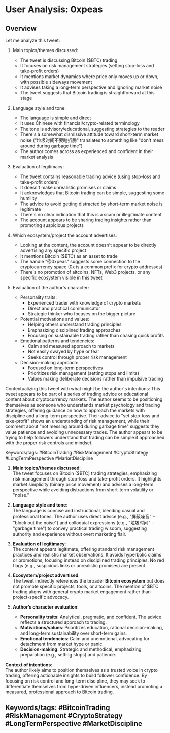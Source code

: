 # User Analysis: 0xpeas

## Overview

<think>
Let me analyze this tweet:

1. Main topics/themes discussed:
   - The tweet is discussing Bitcoin ($BTC) trading
   - It focuses on risk management strategies (setting stop-loss and take-profit orders)
   - It mentions market dynamics where price only moves up or down, with possible sideways movement
   - It advises taking a long-term perspective and ignoring market noise
   - The tweet suggests that Bitcoin trading is straightforward at this stage

2. Language style and tone:
   - The language is simple and direct
   - It uses Chinese with financial/crypto-related terminology
   - The tone is advisory/educational, suggesting strategies to the reader
   - There's a somewhat dismissive attitude toward short-term market noise ("垃圾时间不要瞎折腾" translates to something like "don't mess around during garbage time")
   - The author comes across as experienced and confident in their market analysis

3. Evaluation of legitimacy:
   - The tweet contains reasonable trading advice (using stop-loss and take-profit orders)
   - It doesn't make unrealistic promises or claims
   - It acknowledges that Bitcoin trading can be simple, suggesting some humility
   - The advice to avoid getting distracted by short-term market noise is legitimate
   - There's no clear indication that this is a scam or illegitimate content
   - The account appears to be sharing trading insights rather than promoting suspicious projects

4. Which ecosystem/project the account advertises:
   - Looking at the content, the account doesn't appear to be directly advertising any specific project
   - It mentions Bitcoin ($BTC) as an asset to trade
   - The handle "@0xpeas" suggests some connection to the cryptocurrency space (0x is a common prefix for crypto addresses)
   - There's no promotion of altcoins, NFTs, Web3 projects, or any specific ecosystem visible in this tweet

5. Evaluation of the author's character:
   - Personality traits: 
     * Experienced trader with knowledge of crypto markets
     * Direct and practical communicator
     * Strategic thinker who focuses on the bigger picture
   - Potential motivations and values:
     * Helping others understand trading principles
     * Emphasizing disciplined trading approaches
     * Focusing on sustainable trading rather than chasing quick profits
   - Emotional patterns and tendencies:
     * Calm and measured approach to markets
     * Not easily swayed by hype or fear
     * Seeks control through proper risk management
   - Decision-making approach:
     * Focused on long-term perspectives
     * Prioritizes risk management (setting stops and limits)
     * Values making deliberate decisions rather than impulsive trading

Contextualizing this tweet with what might be the author's intentions:
This tweet appears to be part of a series of trading advice or educational content about cryptocurrency markets. The author seems to be positioning themselves as someone who understands market psychology and trading strategies, offering guidance on how to approach the markets with discipline and a long-term perspective. Their advice to "set stop-loss and take-profit" shows an understanding of risk management, while their comment about "not messing around during garbage time" suggests they value patience and avoiding unnecessary trades. The author appears to be trying to help followers understand that trading can be simple if approached with the proper risk controls and mindset.

Keywords/tags: #BitcoinTrading #RiskManagement #CryptoStrategy #LongTermPerspective #MarketDiscipline
</think>

1. **Main topics/themes discussed**:  
   The tweet focuses on Bitcoin ($BTC) trading strategies, emphasizing risk management through stop-loss and take-profit orders. It highlights market simplicity (binary price movement) and advises a long-term perspective while avoiding distractions from short-term volatility or "noise."

2. **Language style and tone**:  
   The language is concise and instructional, blending casual and professional tones. The author uses direct advice (e.g., "屏蔽噪音" – "block out the noise") and colloquial expressions (e.g., "垃圾时间" – "garbage time") to convey practical trading wisdom, suggesting authority and experience without overt marketing flair.

3. **Evaluation of legitimacy**:  
   The content appears legitimate, offering standard risk management practices and realistic market observations. It avoids hyperbolic claims or promotions, focusing instead on disciplined trading principles. No red flags (e.g., suspicious links or unrealistic promises) are present.

4. **Ecosystem/project advertised**:  
   The tweet indirectly references the broader **Bitcoin ecosystem** but does not promote specific projects, tools, or altcoins. The mention of $BTC trading aligns with general crypto market engagement rather than project-specific advocacy.

5. **Author’s character evaluation**:  
   - **Personality traits**: Analytical, pragmatic, and confident. The advice reflects a structured approach to trading.  
   - **Motivations/values**: Prioritizes education, rational decision-making, and long-term sustainability over short-term gains.  
   - **Emotional tendencies**: Calm and unemotional, advocating for detachment from market hype or panic.  
   - **Decision-making**: Strategic and methodical, emphasizing preparation (e.g., setting stops) and patience.  

**Context of intentions**:  
The author likely aims to position themselves as a trusted voice in crypto trading, offering actionable insights to build follower confidence. By focusing on risk control and long-term discipline, they may seek to differentiate themselves from hype-driven influencers, instead promoting a measured, professional approach to Bitcoin trading.

**Keywords/tags**: #BitcoinTrading #RiskManagement #CryptoStrategy #LongTermPerspective #MarketDiscipline
---
